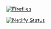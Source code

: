 [![Fireflies](https://circleci.com/gh/fireflies/tree/main.svg?style=svg)](https://circleci.com/gh/fireflies/tree/main)

[![Netlify Status](https://api.netlify.com/api/v1/badges/c23e6fd9-8b32-4be0-a159-7886ba4ba714/deploy-status)](https://app.netlify.com/sites/jerem-fireflies/deploys)
